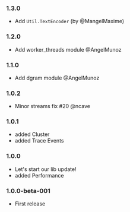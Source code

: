 ### 1.3.0

* Add `Util.TextEncoder` (by @MangelMaxime)

### 1.2.0

* Add worker_threads module @AngelMunoz

### 1.1.0

* Add dgram module @AngelMunoz

### 1.0.2

* Minor streams fix #20 @ncave

### 1.0.1

* added Cluster
* added Trace Events

### 1.0.0

* Let's start our lib update!
* added Performance

### 1.0.0-beta-001

* First release
